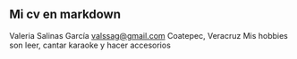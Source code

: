 ## Mi cv en markdown

Valeria Salinas García valssag@gmail.com
Coatepec, Veracruz
Mis hobbies son leer, cantar karaoke y hacer accesorios
